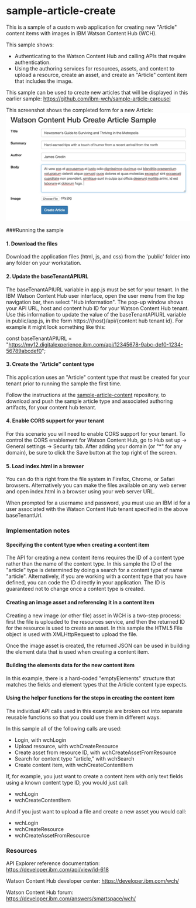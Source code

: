 # sample-article-create
This is a sample of a custom web application for creating new "Article" content items with images in IBM Watson Content Hub (WCH).

This sample shows:
* Authenticating to the Watson Content Hub and calling APIs that require authentication.
* Using the authoring services for resources, assets, and content to upload a resource, create an asset, and create an "Article" content item that includes the image.

This sample can be used to create new articles that will be displayed in this earlier sample: https://github.com/ibm-wch/sample-article-carousel

This screenshot shows the completed form for a new Article:
![Alt text](/docs/create-article-screenshot.jpg?raw=true "Sample screenshot")

###Running the sample

#### 1. Download the files

Download the application files (html, js, and css) from the 'public' folder into any folder on your workstation.

#### 2. Update the baseTenantAPIURL

The baseTenantAPIURL variable in app.js must be set for your tenant. In the IBM Watson Content Hub user interface, open the user menu from the top navigation bar, then select "Hub information". The pop-up window shows your API URL, host and content hub ID for your Watson Content Hub tenant. Use this information to update the value of the baseTenantAPIURL variable in public/app.js, in the form https://{host}/api/{content hub tenant id}. For example it might look something like this:

const baseTenantAPIURL = "https://my12.digitalexperience.ibm.com/api/12345678-9abc-def0-1234-56789abcdef0";


#### 3. Create the "Article" content type

This application uses an "Article" content type that must be created for your tenant prior to running the sample the first time.

Follow the instructions at the [sample-article-content](https://github.com/ibm-wch/sample-article-content) repository, to download and push the sample article type and associated authoring artifacts, for your content hub tenant.

#### 4. Enable CORS support for your tenant

For this scenario you will need to enable CORS support for your tenant. To control the CORS enablement for Watson Content Hub, go to Hub set up -> General settings -> Security tab. After adding your domain (or "*" for any domain), be sure to click the Save button at the top right of the screen.

#### 5. Load index.html in a browser

You can do this right from the file system in Firefox, Chrome, or Safari browsers. Alternatively you can make the files available on any web server and open index.html in a browser using your web server URL.

When prompted for a username and password,  you must use an IBM id for a user associated with the Watson Content Hub tenant specified in the above baseTenantUrl.

### Implementation notes

#### Specifying the content type when creating a content item

The API for creating a new content items requires the ID of a content type rather than the name of the content type. In this sample the ID of the "article" type is determined by doing a search for a content type of name "article". Alternatively, if you are working with a content type that you have defined, you can code the ID directly in your application. The ID is guaranteed not to change once a content type is created.

#### Creating an image asset and referencing it in a content item
Creating a new image (or other file) asset in WCH is a two-step process: first the file is uploaded to the resources service, and then the returned ID for the resource is used to create an asset. In this sample the HTML5 File object is used with XMLHttpRequest to upload the file.

Once the image asset is created, the returned JSON can be used in building the element data that is used when creating a content item.

#### Building the elements data for the new content item
In this example, there is a hard-coded "emptyElements" structure that matches the fields and element types that the Article content type expects.

#### Using the helper functions for the steps in creating the content item
The individual API calls used in this example are broken out into separate reusable functions so that you could use them in different ways.

In this sample all of the following calls are used:
- Login, with wchLogin
- Upload resource, with wchCreateResource
- Create asset from resource ID, with wchCreateAssetFromResource
- Search for content type "article," with wchSearch
- Create content item, with wchCreateContentItem

If, for example, you just want to create a content item with only text fields using a known content type ID, you would just call:
- wchLogin
- wchCreateContentItem

And if you just want to upload a file and create a new asset you would call:
- wchLogin
- wchCreateResource
- wchCreateAssetFromResource


### Resources

API Explorer reference documentation: https://developer.ibm.com/api/view/id-618

Watson Content Hub developer center: https://developer.ibm.com/wch/

Watson Content Hub forum: https://developer.ibm.com/answers/smartspace/wch/
